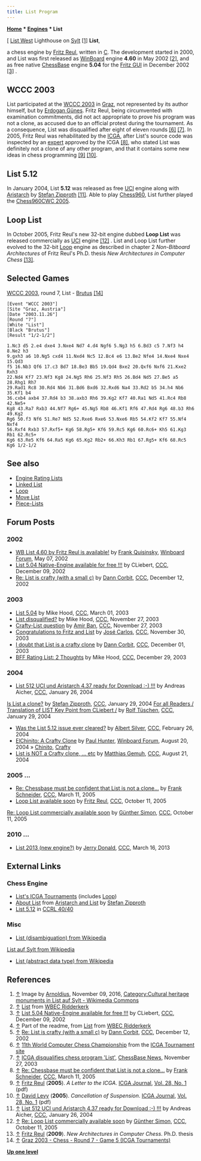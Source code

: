 ```yaml
---
title: List Program
---
```

**[Home](Home "Home") \* [Engines](Engines "Engines") \* List**



[ [List West](https://de.wikipedia.org/wiki/List_West) Lighthouse on [Sylt](https://en.wikipedia.org/wiki/Sylt) <a id="cite-note-1" href="#cite-ref-1">[1]</a>
**List**,  

a chess engine by [Fritz Reul](Fritz_Reul "Fritz Reul"), written in [C](C "C"). The development started in 2000, and List was first released as [WinBoard](WinBoard "WinBoard") engine **4.60** in May 2002 <a id="cite-note-2" href="#cite-ref-2">[2]</a>, and as free native [ChessBase](ChessBase "ChessBase") engine **5.04** for the [Fritz GUI](Fritz#FritzGUI "Fritz") in December 2002 <a id="cite-note-3" href="#cite-ref-3">[3]</a> . 



## WCCC 2003


List participated at the [WCCC 2003](WCCC_2003 "WCCC 2003") in [Graz](https://en.wikipedia.org/wiki/Graz), not represented by its author himself, but by [Erdogan Günes](Erdogan_G%C3%BCnes "Erdogan Günes"). Fritz Reul, being circumvented with examination commitments, did not act appropriate to prove his program was not a clone, as accused due to an official protest during the tournament. As a consequence, List was disqualified after eight of eleven rounds <a id="cite-note-6" href="#cite-ref-6">[6]</a> <a id="cite-note-7" href="#cite-ref-7">[7]</a>. In 2005, Fritz Reul was rehabilitated by the [ICGA](ICGA "ICGA"), after List's source code was inspected by an [expert](Chrilly_Donninger "Chrilly Donninger") approved by the ICGA <a id="cite-note-8" href="#cite-ref-8">[8]</a>, who stated List was definitely not a clone of any other program, and that it contains some new ideas in chess programming <a id="cite-note-9" href="#cite-ref-9">[9]</a> <a id="cite-note-10" href="#cite-ref-10">[10]</a>. 



## List 5.12


In January 2004, List **5.12** was released as free [UCI](UCI "UCI") engine along with [Aristarch](Aristarch "Aristarch") by [Stefan Zipproth](Stefan_Zipproth "Stefan Zipproth") <a id="cite-note-11" href="#cite-ref-11">[11]</a>. Able to play [Chess960](Chess960 "Chess960"), List further played the [Chess960CWC 2005](Chess960CWC_2005 "Chess960CWC 2005").



## Loop List


In October 2005, Fritz Reul's new 32-bit engine dubbed **Loop List** was released commercially as [UCI](UCI "UCI") engine <a id="cite-note-12" href="#cite-ref-12">[12]</a> . List and Loop List further evolved to the 32-bit [Loop](Loop_(Program) "Loop (Program)") engine as described in chapter 2 *Non-Bitboard Architectures* of Fritz Reul's Ph.D. thesis *New Architectures in Computer Chess* <a id="cite-note-13" href="#cite-ref-13">[13]</a>.



## Selected Games


[WCCC 2003](WCCC_2003 "WCCC 2003"), round 7, List - [Brutus](Brutus "Brutus") <a id="cite-note-14" href="#cite-ref-14">[14]</a>




```
[Event "WCCC 2003"]
[Site "Graz, Austria"]
[Date "2003.11.26"]
[Round "7"]
[White "List"]
[Black "Brutus"]
[Result "1/2-1/2"]

1.Nc3 d5 2.e4 dxe4 3.Nxe4 Nd7 4.d4 Ngf6 5.Ng3 h5 6.Bd3 c5 7.Nf3 h4 8.Ne2 h3 
9.gxh3 a6 10.Ng5 cxd4 11.Nxd4 Nc5 12.Bc4 e6 13.Be2 Nfe4 14.Nxe4 Nxe4 15.Qd3 
f5 16.Nb3 Qf6 17.c3 Bd7 18.Be3 Bb5 19.Qd4 Bxe2 20.Qxf6 Nxf6 21.Kxe2 Rxh3 
22.Nd4 Kf7 23.Nf3 Kg8 24.Ng5 Rh6 25.Nf3 Rh5 26.Bd4 Nd5 27.Be5 a5 28.Rhg1 Rh7 
29.Rad1 Rc8 30.Rd4 Nb6 31.Bd6 Bxd6 32.Rxd6 Na4 33.Rd2 b5 34.h4 Nb6 35.Kf1 b4 
36.cxb4 axb4 37.Rd4 b3 38.axb3 Rh6 39.Kg2 Kf7 40.Ra1 Nd5 41.Rc4 Rb8 42.Ne5+ 
Kg8 43.Ra7 Rxb3 44.Nf7 Rg6+ 45.Ng5 Rb8 46.Kf1 Rf6 47.Rd4 Rg6 48.b3 Rh6 49.Kg2
Rg6 50.f3 Nf6 51.Re7 Nd5 52.Rxe6 Rxe6 53.Nxe6 Rb5 54.Kf2 Kf7 55.Nf4 Nxf4 
56.Rxf4 Rxb3 57.Rxf5+ Kg6 58.Rg5+ Kf6 59.Rc5 Kg6 60.Rc6+ Kh5 61.Kg3 Rb1 62.Rc5+
Kg6 63.Re5 Kf6 64.Ra5 Kg6 65.Kg2 Rb2+ 66.Kh3 Rb1 67.Rg5+ Kf6 68.Rc5 Kg6 1/2-1/2

```

## See also


* [Engine Rating Lists](Engine_Rating_Lists "Engine Rating Lists")
* [Linked List](Linked_List "Linked List")
* [Loop](Loop_(Program) "Loop (Program)")
* [Move List](Move_List "Move List")
* [Piece-Lists](Piece-Lists "Piece-Lists")


## Forum Posts


### 2002


* [WB List 4.60 by Fritz Reul is available!](http://www.open-aurec.com/wbforum/viewtopic.php?f=18&t=37172) by [Frank Quisinsky](Frank_Quisinsky "Frank Quisinsky"), [Winboard Forum](Computer_Chess_Forums "Computer Chess Forums"), May 07, 2002
* [List 5.04 Native-Engine available for free !!!](https://www.stmintz.com/ccc/index.php?id=269741) by CLiebert, [CCC](CCC "CCC"), December 09, 2002
* [Re: List is crafty (with a small c)](https://www.stmintz.com/ccc/index.php?id=270338) by [Dann Corbit](Dann_Corbit "Dann Corbit"), [CCC](CCC "CCC"), December 12, 2002


### 2003


* [List 5.04](https://www.stmintz.com/ccc/index.php?id=287447) by Mike Hood, [CCC](CCC "CCC"), March 01, 2003
* [List disqualified?](https://www.stmintz.com/ccc/index.php?id=331085) by Mike Hood, [CCC](CCC "CCC"), November 27, 2003
* [Crafty-List question](https://www.stmintz.com/ccc/index.php?id=331183) by [Amir Ban](Amir_Ban "Amir Ban"), [CCC](CCC "CCC"), November 27, 2003
* [Congratulations to Fritz and List](https://www.stmintz.com/ccc/index.php?id=332346) by [José Carlos](Jos%C3%A9_Carlos_Mart%C3%ADnez_Gal%C3%A1n "José Carlos Martínez Galán"), [CCC](CCC "CCC"), November 30, 2003
* [I doubt that List is a crafty clone](https://www.stmintz.com/ccc/index.php?id=332736) by [Dann Corbit](Dann_Corbit "Dann Corbit"), [CCC](CCC "CCC"), December 01, 2003
* [BFF Rating List: 2 Thoughts](https://www.stmintz.com/ccc/index.php?id=339050) by Mike Hood, [CCC](CCC "CCC"), December 29, 2003


### 2004


* [List 512 UCI und Aristarch 4.37 ready for Download :-) !!!](https://www.stmintz.com/ccc/index.php?id=345007) by Andreas Aicher, [CCC](CCC "CCC"), January 26, 2004


 [Is List a clone?](https://www.stmintz.com/ccc/index.php?id=345699) by [Stefan Zipproth](Stefan_Zipproth "Stefan Zipproth"), [CCC](CCC "CCC"), January 29, 2004
 [For all Readers / Translation of LIST Key Point from CLiebert /](https://www.stmintz.com/ccc/index.php?id=345763) by [Rolf Tüschen](Rolf_T%C3%BCschen "Rolf Tüschen"), [CCC](CCC "CCC"), January 29, 2004
* [Was the List 5.12 issue ever cleared?](https://www.stmintz.com/ccc/index.php?id=351476) by [Albert Silver](Albert_Silver "Albert Silver"), [CCC](CCC "CCC"), February 26, 2004
* [ElChinito: A Crafty Clone](http://www.open-aurec.com/wbforum/viewtopic.php?f=18&t=48647) by [Paul Hunter](index.php?title=Paul_Hunter&action=edit&redlink=1 "Paul Hunter (page does not exist)"), [Winboard Forum](Computer_Chess_Forums "Computer Chess Forums"), August 20, 2004 » [Chinito](Chinito "Chinito"), [Crafty](Crafty "Crafty")
* [List is NOT a Crafty clone, ... etc](https://www.stmintz.com/ccc/index.php?id=383228) by [Matthias Gemuh](Matthias_Gemuh "Matthias Gemuh"), [CCC](CCC "CCC"), August 21, 2004


### 2005 ...


* [Re: Chessbase must be confident that List is not a clone...](https://www.stmintz.com/ccc/index.php?id=416428) by [Frank Schneider](Frank_Schneider "Frank Schneider"), [CCC](CCC "CCC"), March 11, 2005
* [Loop List available soon](https://www.stmintz.com/ccc/index.php?id=455003) by [Fritz Reul](Fritz_Reul "Fritz Reul"), [CCC](CCC "CCC"), October 11, 2005


 [Re: Loop List commercially available soon](https://www.stmintz.com/ccc/index.php?id=455043) by [Günther Simon](G%C3%BCnther_Simon "Günther Simon"), [CCC](CCC "CCC"), October 11, 2005
### 2010 ...


* [List 2013 (new engine?)](http://www.talkchess.com/forum/viewtopic.php?t=47521) by [Jerry Donald](index.php?title=Jerry_Donald&action=edit&redlink=1 "Jerry Donald (page does not exist)"), [CCC](CCC "CCC"), March 16, 2013


## External Links


### Chess Engine


* [List's ICGA Tournaments](https://www.game-ai-forum.org/icga-tournaments/program.php?id=123) (includes [Loop](Loop_(Program) "Loop (Program)"))
* [About List](https://zipproth.com/chess/list/) from [Aristarch and List](https://zipproth.com/chess/) by [Stefan Zipproth](Stefan_Zipproth "Stefan Zipproth")
* [List 5.12](http://www.computerchess.org.uk/ccrl/4040/cgi/engine_details.cgi?match_length=30&each_game=1&print=Details&each_game=1&eng=List%205.12#List_5_12) in [CCRL 40/40](CCRL "CCRL")


### Misc


* [List (disambiguation) from Wikipedia](https://en.wikipedia.org/wiki/List)


 [List auf Sylt from Wikipedia](https://en.wikipedia.org/wiki/List_auf_Sylt)
* [List (abstract data type) from Wikipedia](https://en.wikipedia.org/wiki/List_%28abstract_data_type%29)


## References


1. <a id="cite-ref-1" href="#cite-note-1">↑</a> Image by [Arnoldius](https://commons.wikimedia.org/wiki/User:Arnoldius), November 09, 2016, [Category:Cultural heritage monuments in List auf Sylt - Wikimedia Commons](https://commons.wikimedia.org/wiki/Category:Cultural_heritage_monuments_in_List_auf_Sylt)
2. <a id="cite-ref-2" href="#cite-note-2">↑</a> [List](http://wbec-ridderkerk.nl/html/details1/List.html) from [WBEC Ridderkerk](WBEC "WBEC")
3. <a id="cite-ref-3" href="#cite-note-3">↑</a> [List 5.04 Native-Engine available for free !!!](https://www.stmintz.com/ccc/index.php?id=269741) by CLiebert, [CCC](CCC "CCC"), December 09, 2002
4. <a id="cite-ref-4" href="#cite-note-4">↑</a> Part of the readme, from [List](http://wbec-ridderkerk.nl/html/details1/List.html) from [WBEC Ridderkerk](WBEC "WBEC")
5. <a id="cite-ref-5" href="#cite-note-5">↑</a> [Re: List is crafty (with a small c)](https://www.stmintz.com/ccc/index.php?id=270338) by [Dann Corbit](Dann_Corbit "Dann Corbit"), [CCC](CCC "CCC"), December 12, 2002
6. <a id="cite-ref-6" href="#cite-note-6">↑</a> [11th World Computer Chess Championship](https://www.game-ai-forum.org/icga-tournaments/tournament.php?id=2) from the [ICGA Tournament site](https://www.game-ai-forum.org/icga-tournaments/)
7. <a id="cite-ref-7" href="#cite-note-7">↑</a> [ICGA disqualifies chess program 'List'](http://www.chessbase.com/Home/TabId/211/PostId/4001330/icga-disqualifies-chess-program-list-.aspx), [ChessBase News](ChessBase "ChessBase"), November 27, 2003
8. <a id="cite-ref-8" href="#cite-note-8">↑</a> [Re: Chessbase must be confident that List is not a clone...](https://www.stmintz.com/ccc/index.php?id=416428) by [Frank Schneider](Frank_Schneider "Frank Schneider"), [CCC](CCC "CCC"), March 11, 2005
9. <a id="cite-ref-9" href="#cite-note-9">↑</a> [Fritz Reul](Fritz_Reul "Fritz Reul") (**2005**). *A Letter to the ICGA*. [ICGA Journal](ICGA_Journal "ICGA Journal"), [Vol. 28, No. 1](http://ilk.uvt.nl/icga/journal/pdf/toc28-1.pdf) (pdf)
10. <a id="cite-ref-10" href="#cite-note-10">↑</a> [David Levy](David_Levy "David Levy") (**2005**). *Cancellation of Suspension*. [ICGA Journal](ICGA_Journal "ICGA Journal"), [Vol. 28, No. 1](http://ilk.uvt.nl/icga/journal/pdf/toc28-1.pdf) (pdf)
11. <a id="cite-ref-11" href="#cite-note-11">↑</a> [List 512 UCI und Aristarch 4.37 ready for Download :-) !!!](https://www.stmintz.com/ccc/index.php?id=345007) by Andreas Aicher, [CCC](CCC "CCC"), January 26, 2004
12. <a id="cite-ref-12" href="#cite-note-12">↑</a> [Re: Loop List commercially available soon](https://www.stmintz.com/ccc/index.php?id=455043) by [Günther Simon](G%C3%BCnther_Simon "Günther Simon"), [CCC](CCC "CCC"), October 11, 2005
13. <a id="cite-ref-13" href="#cite-note-13">↑</a> [Fritz Reul](Fritz_Reul "Fritz Reul") (**2009**). *New Architectures in Computer Chess*. Ph.D. thesis
14. <a id="cite-ref-14" href="#cite-note-14">↑</a> [Graz 2003 - Chess - Round 7 - Game 5 (ICGA Tournaments)](https://www.game-ai-forum.org/icga-tournaments/round.php?tournament=2&round=7&id=5)

**[Up one level](Engines "Engines")**







 
